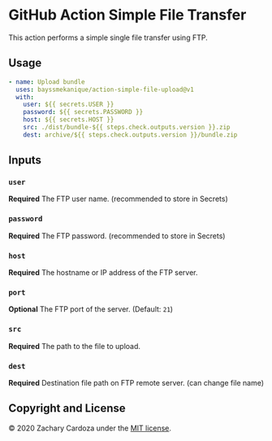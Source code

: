 # GitHub Action Simple File Transfer

This action performs a simple single file transfer using FTP.

## Usage
```yml
- name: Upload bundle
  uses: bayssmekanique/action-simple-file-upload@v1
  with:
    user: ${{ secrets.USER }}
    password: ${{ secrets.PASSWORD }}
    host: ${{ secrets.HOST }}
    src: ./dist/bundle-${{ steps.check.outputs.version }}.zip
    dest: archive/${{ steps.check.outputs.version }}/bundle.zip
```

## Inputs

### `user`

**Required** The FTP user name. (recommended to store in Secrets)

### `password`

**Required** The FTP password. (recommended to store in Secrets)

### `host`

**Required** The hostname or IP address of the FTP server.

### `port`

**Optional** The FTP port of the server. (Default: `21`)

### `src`

**Required** The path to the file to upload.

### `dest`

**Required** Destination file path on FTP remote server. (can change file name)

## Copyright and License
© 2020 Zachary Cardoza under the [MIT license](LICENSE.md).